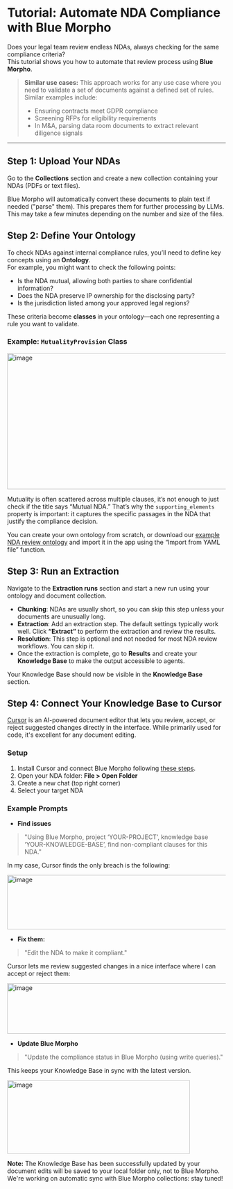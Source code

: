 # Tutorial: Automate NDA Compliance with Blue Morpho

Does your legal team review endless NDAs, always checking for the same compliance criteria?  
This tutorial shows you how to automate that review process using **Blue Morpho**.

> **Similar use cases:** This approach works for any use case where you need to validate a set of documents against a defined set of rules. Similar examples include:
> - Ensuring contracts meet GDPR compliance  
> - Screening RFPs for eligibility requirements  
> - In M&A, parsing data room documents to extract relevant diligence signals

---

## Step 1: Upload Your NDAs

Go to the **Collections** section and create a new collection containing your NDAs (PDFs or text files).

Blue Morpho will automatically convert these documents to plain text if needed ("parse" them). This prepares them for further processing by LLMs. 
This may take a few minutes depending on the number and size of the files.

## Step 2: Define Your Ontology

To check NDAs against internal compliance rules, you’ll need to define key concepts using an **Ontology**.  
For example, you might want to check the following points:
- Is the NDA mutual, allowing both parties to share confidential information?
- Does the NDA preserve IP ownership for the disclosing party?
- Is the jurisdiction listed among your approved legal regions?

These criteria become **classes** in your ontology—each one representing a rule you want to validate.

### Example: `MutualityProvision` Class

<img width="653" height="313" alt="image" src="https://github.com/user-attachments/assets/0267bc13-358a-4f30-9e10-ed879cdf7424" />

Mutuality is often scattered across multiple clauses, it’s not enough to just check if the title says “Mutual NDA.” That’s why the `supporting_elements` property is important: it captures the specific passages in the NDA that justify the compliance decision.

You can create your own ontology from scratch, or download our [example NDA review ontology](../assets/nda-review-ontology.yaml) and import it in the app using the “Import from YAML file” function.

## Step 3: Run an Extraction

Navigate to the **Extraction runs** section and start a new run using your ontology and document collection.

- **Chunking**: NDAs are usually short, so you can skip this step unless your documents are unusually long.
- **Extraction**: Add an extraction step. The default settings typically work well. Click **“Extract”** to perform the extraction and review the results.
- **Resolution**: This step is optional and not needed for most NDA review workflows. You can skip it.
- Once the extraction is complete, go to **Results** and create your **Knowledge Base** to make the output accessible to agents.

Your Knowledge Base should now be visible in the **Knowledge Base** section.

## Step 4: Connect Your Knowledge Base to Cursor

[Cursor](https://cursor.com) is an AI-powered document editor that lets you review, accept, or reject suggested changes directly in the interface. While primarily used for code, it's excellent for any document editing.

### Setup

1. Install Cursor and connect Blue Morpho following [these steps](../product%20doc/setup-blue-morpho-mcp.md).
2. Open your NDA folder: **File > Open Folder**
3. Create a new chat (top right corner)
4. Select your target NDA

### Example Prompts

- **Find issues**

> "Using Blue Morpho, project ‘YOUR-PROJECT’, knowledge base ‘YOUR-KNOWLEDGE-BASE’, find non-compliant clauses for this NDA."

In my case, Cursor finds the only breach is the following:

<img width="519" height="125" alt="image" src="https://github.com/user-attachments/assets/0a7f3683-2332-4ddf-816c-7b7ff9c572d3" />

- **Fix them:**

> "Edit the NDA to make it compliant."

Cursor lets me review suggested changes in a nice interface where I can accept or reject them:

<img width="1337" height="116" alt="image" src="https://github.com/user-attachments/assets/79697a0e-85f7-4d06-8d14-ec4afe1f04ec" />

- **Update Blue Morpho**

> "Update the compliance status in Blue Morpho (using write queries)."

This keeps your Knowledge Base in sync with the latest version.  

<img width="421" height="169" alt="image" src="https://github.com/user-attachments/assets/bc3069da-c245-42a6-b781-c6733aeaaa36" />


**Note:** The Knowledge Base has been successfully updated by your document edits will be saved to your local folder only, not to Blue Morpho. We're working on automatic sync with Blue Morpho collections: stay tuned!
